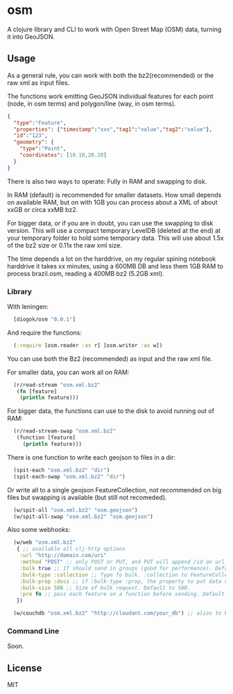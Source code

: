 # osm

A clojure library and CLI to work with Open Street Map (OSM) data, turning it into GeoJSON.

## Usage

As a general rule, you can work with both the bz2(recommended) or the raw xml as input files.

The functions work emitting GeoJSON individual features for each point (node, in osm terms) and polygon/line (way, in osm terms).

```json
{
  "type":"Feature",
  "properties": {"timestamp":"xxx","tag1":"value","tag2":"value"},
  "id":"123",
  "geometry": {
    "type":"Point",
    "coordinates": [10.10,20.20]
  }
}
```

There is also two ways to operate: Fully in RAM and swapping to disk. 

In RAM (default) is recommended for smaller datasets. How small depends on available RAM, but on with 1GB you can process about a XML of about xxGB or circa xxMB bz2.

For bigger data, or if you are in doubt, you can use the swapping to disk version. This will use a compact temporary LevelDB (deleted at the end) at your temporary folder to hold some temporary data. This will use about 1.5x of the bz2 size or 0.11x the raw xml size. 

The time depends a lot on the harddrive, on my regular spining notebook harddrive it takes xx minutes, using a 600MB DB and less them 1GB RAM to process brazil.osm, reading a 400MB bz2 (5.2GB xml).

### Library

With leningen:

```clojure
  [diogok/osm "0.0.1"]
```

And require the functions:

```clojure
  (:require [osm.reader :as r] [osm.writer :as w])
```

You can use both the Bz2 (recommended) as input and the raw xml file.

For smaller data, you can work all on RAM:

```clojure 
  (r/read-stream "osm.xml.bz2" 
   (fn [feature] 
    (println feature)))
```

For bigger data, the functions can use to the disk to avoid running out of RAM:

```clojure
  (r/read-stream-swap "osm.xml.bz2"
   (function [feature]
     (println feature)))
```

There is one function to write each geojson to files in a dir:

```clojure
  (spit-each "osm.xml.bz2" "dir")
  (spit-each-swap "osm.xml.bz2" "dir")
```

Or write all to a single geojson FeatureCollection, not recommended on big files but swapping is available (but still not recomeded).

```clojure
  (w/spit-all "osm.xml.bz2" "osm.geojson")
  (w/spit-all-swap "osm.xml.bz2" "osm.geojson")
```

Also some webhooks:

```clojure
  (w/web "osm.xml.bz2" 
   { ;; available all clj-http options
    :url "http://domain.com/uri"
    :method "POST" ;; only POST or PUT, and PUT will append /id on url. Default to POST.
    :bulk true ;; If should send in groups (good for performance). Defaul to false.
    :bulk-type :collection ;; Type fo bulk. :collection to FeatureCollection, :prop to use a property and an array of features and :raw to send just to array. Default to :raw.
    :bulk-prop :docs ;; if :bulk-type :prop, the property to put data under. Default to :docs.
    :bulk-size 500 ;; Size of bulk request. Default to 500.
    :pre fn ;; pass each feature on a function before sending. Default to nil.
   })

  (w/couchdb "osm.xml.bz2" "http://cloudant.com/your_db") ;; alias to bulk into couchdb
```

### Command Line

Soon.

## License

MIT

